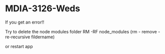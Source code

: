 # MDIA-3126-Weds

If you get an error!!

Try to delete the node modules folder
RM -RF node_modules
(rm - remove - re-recursive fildername)

or restart app